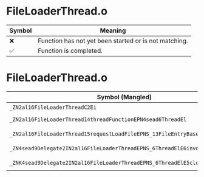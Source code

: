 # FileLoaderThread.o
| Symbol | Meaning 
| ------------- | ------------- 
| :x: | Function has not yet been started or is not matching. 
| :white_check_mark: | Function is completed. 


# FileLoaderThread.o
| Symbol (Mangled) | Symbol (Demangled) | Decompiled? |
| ------------- |  ------------- | ------------- |
| `_ZN2al16FileLoaderThreadC2Ei` | `al::FileLoaderThread::FileLoaderThread(int)` | :white_check_mark: |
| `_ZN2al16FileLoaderThread14threadFunctionEPN4sead6ThreadEl` | `al::FileLoaderThread::threadFunction(sead::Thread *,long)` | :white_check_mark: |
| `_ZN2al16FileLoaderThread15requestLoadFileEPNS_13FileEntryBaseE` | `al::FileLoaderThread::requestLoadFile(al::FileEntryBase *)` | :white_check_mark: |
| `_ZN4sead9Delegate2IN2al16FileLoaderThreadEPNS_6ThreadElE6invokeES4_l` | `sead::Delegate2<al::FileLoaderThread,sead::Thread *,long>::invoke(sead::Thread *,long)` | :white_check_mark: |
| `_ZNK4sead9Delegate2IN2al16FileLoaderThreadEPNS_6ThreadElE5cloneEPNS_4HeapE` | `sead::Delegate2<al::FileLoaderThread,sead::Thread *,long>::clone(sead::Heap *)const` | :white_check_mark: |
